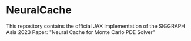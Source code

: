 # NeuralCache
This repository contains the official JAX implementation of the SIGGRAPH Asia 2023 Paper:
"Neural Cache for Monte Carlo PDE Solver" 

